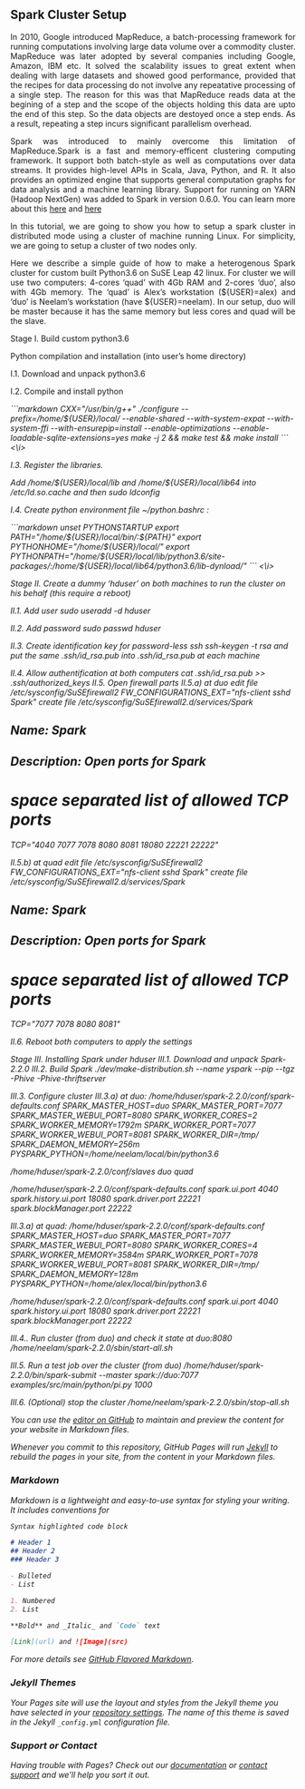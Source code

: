 ## Spark Cluster Setup

<p align="justify">
In 2010, Google introduced MapReduce, a batch-processing framework for running computations involving large data volume over a commodity cluster. MapReduce was later adopted by several companies including Google, Amazon, IBM etc. It solved the scalability issues to great extent when dealing with large datasets and showed good performance, provided that the recipes for data processing do not involve any repeatative processing of a single step. The reason for this was that MapReduce reads data at the begining of a step and the scope of the objects holding this data are upto the end of this step. So the data objects are destoyed once a step ends. As a result, repeating a step incurs significant parallelism overhead. 
</p>
<p align="justify">
Spark was introduced to mainly overcome this limitation of MapReduce.Spark is a fast and memory-efficent clustering computing framework. It support both batch-style as well as computations over data streams. It provides high-level APIs in Scala, Java, Python, and R. It also provides an optimized engine that supports general computation graphs for data analysis and a machine learning library. Support for running on YARN (Hadoop NextGen) was added to Spark in version 0.6.0. You can learn more about this <a href="https://spark.apache.org/docs/latest/index.html">here</a> and <a href="https://en.wikipedia.org/wiki/Apache_Spark">here</a> 
</p>
<p align="justify">
In this tutorial, we are going to show you how to setup a spark cluster in distributed mode using a cluster of machine running Linux. For simplicity, we are going to setup a cluster of two nodes only. 
</p>
<p align="justify">
Here we describe a simple guide of how to make a heterogenous Spark cluster for custom built Python3.6 on SuSE Leap 42 linux. For cluster we will use two computers: 4-cores ‘quad’ with 4Gb RAM and 2-cores ‘duo’, also with 4Gb memory. The ‘quad’ is Alex’s workstation (${USER}=alex) and ‘duo’ is Neelam’s workstation (have ${USER}=neelam). In our setup, duo will be master because it has the same memory but less cores and quad will be the slave.
</p>
<p>Stage I. Build custom python3.6</p>
<p>Python compilation and installation (into user’s home directory)</p> 
<p>I.1. Download and unpack python3.6</p> 
<p>I.2. Compile and install python</p>
<i>
```markdown
CXX="/usr/bin/g++" ./configure --prefix=/home/${USER}/local/ --enable-shared --with-system-expat --with-system-ffi --with-ensurepip=install --enable-optimizations --enable-loadable-sqlite-extensions=yes 
make -j 2 && make test && make install
``` <\i>
<p>I.3. Register the libraries.</p>
<p>Add /home/${USER}/local/lib and /home/${USER}/local/lib64 into /etc/ld.so.cache and then <i>sudo ldconfig</i></p>

<p>I.4. Create python environment file ~/python.bashrc :</p>
<i>
```markdown
unset PYTHONSTARTUP
export PATH="/home/${USER}/local/bin/:${PATH}"
export PYTHONHOME="/home/${USER}/local/"
export PYTHONPATH="/home/${USER}/local/lib/python3.6/site-packages/:/home/${USER}/local/lib64/python3.6/lib-dynload/"
``` <\i>

<p>Stage II. Create a dummy ‘hduser’ on both machines to run the cluster on his behalf (this require a reboot)</p>

II.1. Add user 
sudo useradd -d hduser

II.2. Add password
sudo passwd hduser

II.3. Create identification key for password-less ssh
ssh-keygen -t rsa
and put the same .ssh/id_rsa.pub into .ssh/id_rsa.pub at each machine

II.4. Allow authentification at both computers
cat .ssh/id_rsa.pub >> .ssh/authorized_keys 
II.5. Open firewall parts
II.5.a) at duo
edit file /etc/sysconfig/SuSEfirewall2
FW_CONFIGURATIONS_EXT="nfs-client sshd Spark"
create file /etc/sysconfig/SuSEfirewall2.d/services/Spark
## Name: Spark
## Description: Open ports for Spark
# space separated list of allowed TCP ports
TCP="4040 7077 7078 8080 8081 18080 22221 22222"

II.5.b) at quad
edit file /etc/sysconfig/SuSEfirewall2
FW_CONFIGURATIONS_EXT="nfs-client sshd Spark"
create file /etc/sysconfig/SuSEfirewall2.d/services/Spark
## Name: Spark
## Description: Open ports for Spark
# space separated list of allowed TCP ports
TCP="7077 7078 8080 8081"

II.6. Reboot both computers to apply the settings

Stage III. Installing Spark under hduser
III.1. Download and unpack Spark-2.2.0 
III.2. Build Spark
./dev/make-distribution.sh --name yspark --pip --tgz -Phive -Phive-thriftserver

III.3. Configure cluster
III.3.a) at duo:
/home/hduser/spark-2.2.0/conf/spark-defaults.conf
SPARK_MASTER_HOST=duo
SPARK_MASTER_PORT=7077
SPARK_MASTER_WEBUI_PORT=8080
SPARK_WORKER_CORES=2
SPARK_WORKER_MEMORY=1792m
SPARK_WORKER_PORT=7077
SPARK_WORKER_WEBUI_PORT=8081
SPARK_WORKER_DIR=/tmp/
SPARK_DAEMON_MEMORY=256m
PYSPARK_PYTHON=/home/neelam/local/bin/python3.6

/home/hduser/spark-2.2.0/conf/slaves
duo
quad

/home/hduser/spark-2.2.0/conf/spark-defaults.conf
spark.ui.port                     4040
spark.history.ui.port             18080
spark.driver.port                 22221
spark.blockManager.port           22222

III.3.a) at quad:
/home/hduser/spark-2.2.0/conf/spark-defaults.conf
SPARK_MASTER_HOST=duo
SPARK_MASTER_PORT=7077
SPARK_MASTER_WEBUI_PORT=8080
SPARK_WORKER_CORES=4
SPARK_WORKER_MEMORY=3584m
SPARK_WORKER_PORT=7078
SPARK_WORKER_WEBUI_PORT=8081
SPARK_WORKER_DIR=/tmp/
SPARK_DAEMON_MEMORY=128m
PYSPARK_PYTHON=/home/alex/local/bin/python3.6

/home/hduser/spark-2.2.0/conf/spark-defaults.conf
spark.ui.port                     4040
spark.history.ui.port             18080
spark.driver.port                 22221
spark.blockManager.port           22222

III.4.. Run cluster (from duo) and check it state at duo:8080
/home/neelam/spark-2.2.0/sbin/start-all.sh

III.5. Run a test job over the cluster (from duo) 
/home/hduser/spark-2.2.0/bin/spark-submit --master spark://duo:7077 examples/src/main/python/pi.py 1000

III.6. (Optional) stop the cluster
/home/neelam/spark-2.2.0/sbin/stop-all.sh







You can use the [editor on GitHub](https://github.com/AIDesigners/AIDesigners.github.io-cluster_setup/edit/master/README.md) to maintain and preview the content for your website in Markdown files.

Whenever you commit to this repository, GitHub Pages will run [Jekyll](https://jekyllrb.com/) to rebuild the pages in your site, from the content in your Markdown files.

### Markdown

Markdown is a lightweight and easy-to-use syntax for styling your writing. It includes conventions for

```markdown
Syntax highlighted code block

# Header 1
## Header 2
### Header 3

- Bulleted
- List

1. Numbered
2. List

**Bold** and _Italic_ and `Code` text

[Link](url) and ![Image](src)
```

For more details see [GitHub Flavored Markdown](https://guides.github.com/features/mastering-markdown/).

### Jekyll Themes

Your Pages site will use the layout and styles from the Jekyll theme you have selected in your [repository settings](https://github.com/AIDesigners/AIDesigners.github.io-cluster_setup/settings). The name of this theme is saved in the Jekyll `_config.yml` configuration file.

### Support or Contact

Having trouble with Pages? Check out our [documentation](https://help.github.com/categories/github-pages-basics/) or [contact support](https://github.com/contact) and we’ll help you sort it out.
